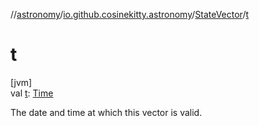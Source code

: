 //[astronomy](../../../index.md)/[io.github.cosinekitty.astronomy](../index.md)/[StateVector](index.md)/[t](t.md)

# t

[jvm]\
val [t](t.md): [Time](../-time/index.md)

The date and time at which this vector is valid.
